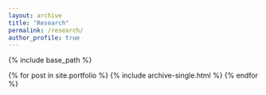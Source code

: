 ```yaml
---
layout: archive
title: "Research"
permalink: /research/
author_profile: true
---
```




{% include base_path %}



{% for post in site.portfolio %}
  {% include archive-single.html %}
{% endfor %}

